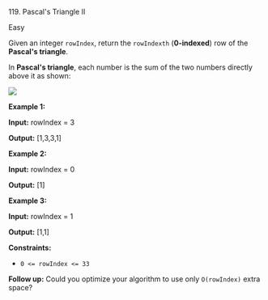 ﻿119\. Pascal's Triangle II

Easy

Given an integer `rowIndex`, return the `rowIndexth` (**0-indexed**) row of the **Pascal's triangle**.

In **Pascal's triangle**, each number is the sum of the two numbers directly above it as shown:

![](https://upload.wikimedia.org/wikipedia/commons/0/0d/PascalTriangleAnimated2.gif)

**Example 1:**

**Input:** rowIndex = 3

**Output:** [1,3,3,1] 

**Example 2:**

**Input:** rowIndex = 0

**Output:** [1] 

**Example 3:**

**Input:** rowIndex = 1

**Output:** [1,1] 

**Constraints:**

*   `0 <= rowIndex <= 33`

**Follow up:** Could you optimize your algorithm to use only `O(rowIndex)` extra space?